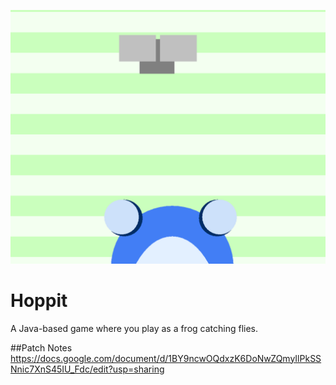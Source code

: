 ![](game_pic.png)
# Hoppit
A Java-based game where you play as a frog catching flies.

##Patch Notes
https://docs.google.com/document/d/1BY9ncwOQdxzK6DoNwZQmyIlPkSSNnic7XnS45IU_Fdc/edit?usp=sharing

